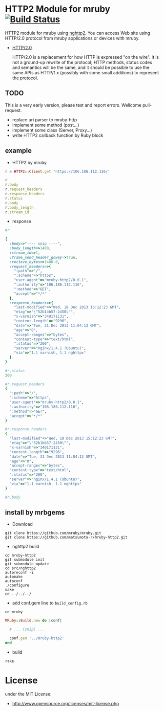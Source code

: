 # HTTP2 Module for mruby  [![Build Status](https://travis-ci.org/matsumoto-r/mruby-http2.png?branch=master)](https://travis-ci.org/matsumoto-r/mruby-http2)
HTTP2 module for mruby using [nghttp2](https://github.com/tatsuhiro-t/nghttp2). You can access Web site using HTTP/2.0 protocol from mruby applications or devices with mruby.

- [HTTP/2.0](http://http2.github.io/) 

    HTTP/2.0 is a replacement for how HTTP is expressed "on the wire". It is not a ground-up rewrite of the protocol; HTTP methods, status codes and semantics will be the same, and it should be possible to use the same APIs as HTTP/1.x (possibly with some small additions) to represent the protocol.

## TODO
This is a very early version, please test and report errors. Wellcome pull-request.
- replace uri parser to mruby-http
- implement some method (post...)
- implement some class (Server, Proxy...)
- write HTTP2 callback function by Ruby block

## example
- HTTP2 by mruby

```ruby
r = HTTP2::Client.get 'https://106.186.112.116/'

r
r.body
r.request_headers
r.response_headers
r.status
r.body
r.body_length
r.stream_id
```

- response

```ruby
#r

{
  :body=>"---- snip ----", 
  :body_length=>1400, 
  :stream_id=>1, 
  :frame_send_header_goway=>true, 
  :recieve_bytes=>1400.0, 
  :request_headers=>{
    ":path"=>"/", 
    ":scheme"=>"https", 
    "user-agent"=>"mruby-http2/0.0.1", 
    ":authority"=>"106.186.112.116", 
    ":method"=>"GET", 
    "accept"=>"*/*"
  }, 
  :response_headers=>{
    "last-modified"=>"Wed, 18 Dec 2013 15:12:23 GMT", 
    "etag"=>"\"52b1bb57-2450\"", 
    "x-varnish"=>"340171131", 
    "content-length"=>"9296", 
    "date"=>"Tue, 31 Dec 2013 11:04:13 GMT", 
    "age"=>"0", 
    "accept-ranges"=>"bytes", 
    "content-type"=>"text/html", 
    ":status"=>"200", 
    "server"=>"nginx/1.4.1 (Ubuntu)", 
    "via"=>"1.1 varnish, 1.1 nghttpx"
  }
}

#r,status
200

#r.request_headers
{
  ":path"=>"/",
  ":scheme"=>"https",
  "user-agent"=>"mruby-http2/0.0.1",
  ":authority"=>"106.186.112.116",
  ":method"=>"GET",
  "accept"=>"*/*"
}

#r.response_headers
{
  "last-modified"=>"Wed, 18 Dec 2013 15:12:23 GMT",
  "etag"=>"\"52b1bb57-2450\"",
  "x-varnish"=>"340171131",
  "content-length"=>"9296",
  "date"=>"Tue, 31 Dec 2013 11:04:13 GMT",
  "age"=>"0",
  "accept-ranges"=>"bytes",
  "content-type"=>"text/html",
  ":status"=>"200",
  "server"=>"nginx/1.4.1 (Ubuntu)",
  "via"=>"1.1 varnish, 1.1 nghttpx"
}

#r.body

```

## install by mrbgems
 - Download

```
git clone https://github.com/mruby/mruby.git
git clone https://github.com/matsumoto-r/mruby-http2.git
```

 - nghttp2 build

```
cd mruby-http2
git submodule init
git submodule update
cd src/nghttp2
autoreconf -i
automake
autoconf
./configure
make
cd ../../../
```

 - add conf.gem line to `build_config.rb`

```
cd mruby
```
```ruby
MRuby::Build.new do |conf|

  # ... (snip) ...

  conf.gem '../mruby-http2'
end
```

 - build

```
rake
```

# License
under the MIT License:

* http://www.opensource.org/licenses/mit-license.php


